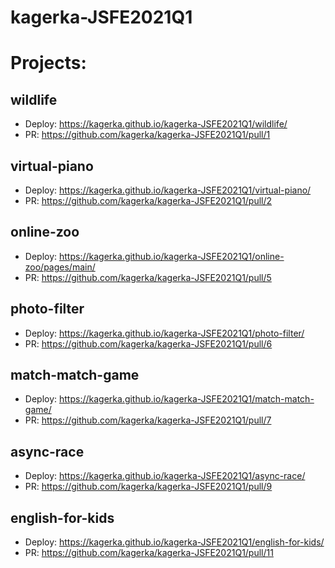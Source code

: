 # kagerka-JSFE2021Q1

# Projects:

## wildlife
- Deploy: https://kagerka.github.io/kagerka-JSFE2021Q1/wildlife/
- PR: https://github.com/kagerka/kagerka-JSFE2021Q1/pull/1

## virtual-piano
- Deploy: https://kagerka.github.io/kagerka-JSFE2021Q1/virtual-piano/
- PR: https://github.com/kagerka/kagerka-JSFE2021Q1/pull/2

## online-zoo
- Deploy: https://kagerka.github.io/kagerka-JSFE2021Q1/online-zoo/pages/main/
- PR: https://github.com/kagerka/kagerka-JSFE2021Q1/pull/5

## photo-filter
- Deploy: https://kagerka.github.io/kagerka-JSFE2021Q1/photo-filter/
- PR: https://github.com/kagerka/kagerka-JSFE2021Q1/pull/6

## match-match-game
- Deploy: https://kagerka.github.io/kagerka-JSFE2021Q1/match-match-game/
- PR: https://github.com/kagerka/kagerka-JSFE2021Q1/pull/7

## async-race
- Deploy: https://kagerka.github.io/kagerka-JSFE2021Q1/async-race/
- PR: https://github.com/kagerka/kagerka-JSFE2021Q1/pull/9

## english-for-kids
- Deploy: https://kagerka.github.io/kagerka-JSFE2021Q1/english-for-kids/
- PR: https://github.com/kagerka/kagerka-JSFE2021Q1/pull/11
